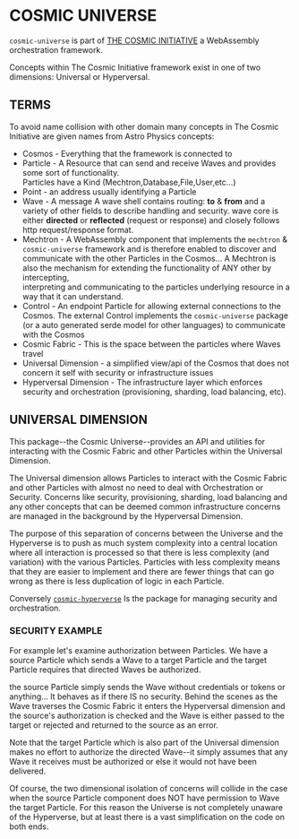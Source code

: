 # COSMIC UNIVERSE
`cosmic-universe` is part of [THE COSMIC INITIATIVE](http://thecosmicinitiative.io) a WebAssembly orchestration framework.

Concepts within The Cosmic Initiative framework exist in one of two dimensions: Universal or Hyperversal.

## TERMS
To avoid name collision with other domain many concepts in The Cosmic Initiative are 
given names from Astro Physics concepts:
* Cosmos - Everything that the framework is connected to
* Particle - A Resource that can send and receive Waves and provides some sort of functionality.  
  Particles  have a Kind (Mechtron,Database,File,User,etc...)
* Point - an address usually identifying a Particle
* Wave - A message A wave shell contains routing: **to** & **from** and a variety of other fields 
         to describe handling and security. wave core is either **directed** or **reflected** (request or 
         response) and closely follows http request/response format.
* Mechtron -  A WebAssembly component that implements the `mechtron` & `cosmic-universe` framework and is 
              therefore enabled to discover and communicate with the other Particles in the Cosmos... 
              A Mechtron is also the mechanism for extending the functionality of ANY other by intercepting,  
              interpreting and communicating to the particles underlying resource in a way that it can understand.
* Control - An endpoint Particle for allowing external connections to the Cosmos.  The external Control implements the
            `cosmic-universe` package (or a auto generated serde model for other languages) to communicate with the Cosmos
* Cosmic Fabric - This is the space between the particles where Waves travel 
* Universal Dimension - a simplified view/api of the Cosmos that does not concern it self with security
                        or infrastructure issues
* Hyperversal Dimension - The infrastructure layer which enforces security and orchestration (provisioning, sharding, load balancing, etc). 
 
## UNIVERSAL DIMENSION
This package--the Cosmic Universe--provides an API and utilities for interacting with the 
Cosmic Fabric and other Particles within the Universal Dimension. 

The Universal dimension allows Particles to interact with the Cosmic Fabric and other Particles 
with almost no need to deal with Orchestration or Security.  Concerns like security, provisioning, 
sharding, load balancing and any other concepts that can be deemed common infrastructure concerns 
are managed in the background by the Hyperversal Dimension.

The purpose of this separation of concerns between the Universe and the Hyperverse is to push 
as much system complexity into a central location where all interaction is processed so that
there is less complexity (and variation) with the various Particles.  Particles with less
complexity means that they are easier to implement and there are fewer things that can
go wrong as there is less duplication of logic in each Particle.

Conversely [`cosmic-hyperverse`](https://crates.io/crates/cosmic-hyperverse) Is the package for
managing security and orchestration.

### SECURITY EXAMPLE
For example let's examine authorization between Particles.  We have a source Particle which
sends a Wave to a target Particle and the target Particle requires that directed Waves be authorized.

the source Particle simply sends the Wave without credentials or tokens or anything... 
It behaves as if there IS no security. Behind the scenes as the Wave traverses the 
Cosmic Fabric it enters the Hyperversal dimension and the source's authorization is checked 
and the Wave is either passed to the target or rejected and returned to the source as an error.

Note that the target Particle which is also part of the Universal dimension makes no effort to 
authorize the directed Wave--it simply assumes that any Wave it receives must be authorized or else 
it would not have been delivered.

Of course, the two dimensional isolation of concerns will collide in the case when the source Particle 
component does NOT have permission to Wave the target Particle. For this reason the Universe 
is not completely unaware of the Hyperverse, but at least there is a vast simplification on the code on both ends.


















